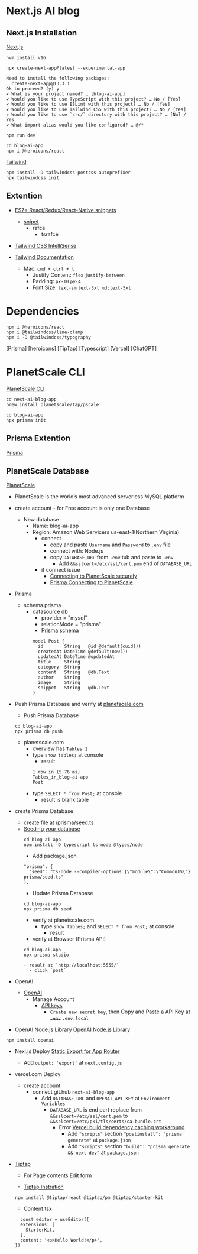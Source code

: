 # Next.js AI blog

## Next.js Installation
[Next.js](https://beta.nextjs.org/docs/installation) 

```
nvm install v16
```
```
npx create-next-app@latest --experimental-app
```
```
Need to install the following packages:
  create-next-app@13.3.1
Ok to proceed? (y) y
✔ What is your project named? … [blog-ai-app]
✔ Would you like to use TypeScript with this project? … No / [Yes]
✔ Would you like to use ESLint with this project? … No / [Yes]
✔ Would you like to use Tailwind CSS with this project? … No / [Yes]
✔ Would you like to use `src/` directory with this project? … [No] / Yes
✔ What import alias would you like configured? … @/*
```
```
npm run dev
```


```
cd blog-ai-app 
npm i @heroicons/react
```

[Tailwind](https://tailwindcss.com/docs/installation/using-postcss)
```
npm install -D tailwindcss postcss autoprefixer
npx tailwindcss init
```

## Extention
- [ES7+ React/Redux/React-Native snippets](https://marketplace.visualstudio.com/items?itemName=dsznajder.es7-react-js-snippets)
  - [snipet](https://github.com/ults-io/vscode-react-javascript-snippets/blob/HEAD/docs/Snippets.md)
    - rafce
      - tsrafce
- [Tailwind CSS IntelliSense](https://marketplace.visualstudio.com/items?itemName=bradlc.vscode-tailwindcss)
- [Tailwind Documentation](https://marketplace.visualstudio.com/items?itemName=alfredbirk.tailwind-documentation)

  - Mac: `cmd + ctrl + t`
    - Justify Content: `flex` `justify-between`
    - Padding: `px-10` `py-4`
    - Font Size: `text-sm` `text-3xl md:text-5xl`
    




# Dependencies

```
npm i @heroicons/react
npm i @tailwindcss/line-clamp
npm i -D @tailwindcss/typography
```


[Prisma]
[heroicons]
[TipTap]
[Typescript]
[Vercel]
[ChatGPT]

# PlanetScale CLI
[PlanetScale CLI](https://github.com/planetscale/cli#installation)
```
cd next-ai-blog-app
brew install planetscale/tap/pscale
```

```
cd blog-ai-app 
npx prisma init
```
## Prisma Extention
[Prisma](https://marketplace.visualstudio.com/items?itemName=Prisma.prisma)

## PlanetScale Database
[PlanetScale](https://planetscale.com/)
- PlanetScale is the world’s most advanced serverless MySQL platform
- create account - for Free account is only one Database
  - New database
    - Name: blog-ai-app
    - Region: Amazon Web Servicers us-east-1(Northern Virginia) <!-- 自分の現在地に近いところ -->
      - connect
        - copy and paste `Username` and `Password` to `.env` file
        - connect with: Node.js
        <!-- .gitignore に `.env` をアップデートしないように設定を忘れないこと // planetscale.com から Email にパスワード流出の警告がきて、パスワードがリセットされる -->
        - copy `DATABASE_URL` from `.env` tub and paste to `.env` <!-- 元からあった `DATABASE_URL` は不要 -->
          - Add `&&sslcert=/etc/ssl/cert.pem` end of `DATABASE_URL`
      - if connect issue
        - [Connecting to PlanetScale securely](https://planetscale.com/docs/concepts/secure-connections)
        - [Prisma Connecting to PlanetScale](https://github.com/prisma/prisma/issues/11246)

- Prisma
  - schema.prisma
    - datasource db
      - provider = "mysql"
      - relationMode = "prisma"
      - [Prisma schema](https://www.prisma.io/docs/concepts/components/prisma-schema)
      ```
      model Post {
        id        String   @id @default(cuid())
        createdAt DateTime @default(now())
        updatedAt DateTime @updatedAt
        title     String
        category  String
        content   String   @db.Text
        author    String
        image     String
        snippet   String   @db.Text
      }
      ```

- Push Prisma Database and verify at [planetscale.com](https://app.planetscale.com/)
  - Push Prisma Database
  ```
  cd blog-ai-app 
  npx prisma db push
  ```
  - planetscale.com
    - overview has `Tables 1`
    - type `show tables;` at console 
      - result
      ```
      1 row in (5.76 ms)
      Tables_in_blog-ai-app
      Post
      ```
    - type `SELECT * from Post;` at console 
      - result is blank table

- create Prisma Database
  - create file at /prisma/seed.ts
  - [Seeding your database](https://www.prisma.io/docs/guides/migrate/seed-database)
    ```
    cd blog-ai-app 
    npm install -D typescript ts-node @types/node
    ```
    - Add package.json
    ```
    "prisma": {
      "seed": "ts-node --compiler-options {\"module\":\"CommonJS\"} prisma/seed.ts"
    },
    ```
    - Update Prisma Database
    ```
    cd blog-ai-app 
    npx prisma db seed
    ```
      - verify at planetscale.com
        - type `show tables;` and `SELECT * from Post;` at console 
          - result
      - verify at Browser (Prisma API)
      ```
      cd blog-ai-app 
      npx prisma studio
      ```
        - result at `http://localhost:5555/`
          - click `post`

- OpenAI
  - [OpenAI](https://platform.openai.com/overview)
    - Manage Account
      - [API keys](https://platform.openai.com/account/api-keys)
        - `Create new secret key`, then Copy and Paste a API Key at ~~`.env`~~ `.env.local`

- OpenAI Node.js Library
[OpenAI Node.js Library](https://github.com/openai/openai-node)
```
npm install openai
```

- Nexi.js Deploy
[Static Export for App Router](https://nextjs.org/blog/next-13-3#static-export-for-app-router)
  - Add `output: 'export'` at `next.config.js`

- vercel.com Deploy
  - create account
    - connect git.hub `next-ai-blog-app`
      - Add `DATABASE_URL` and `OPENAI_API_KEY` at `Environment Variables`
        - `DATABASE_URL` is end part replace from `&&sslcert=/etc/ssl/cert.pem` to `&&sslcert=/etc/pki/tls/certs/ca-bundle.crt`
          - Error [Vercel build dependency caching workaround](https://www.prisma.io/docs/guides/other/troubleshooting-orm/help-articles/vercel-caching-issue)
            - Add `"scripts"` section `"postinstall": "prisma generate"` at `package.json`
            - Add `"scripts"` section `"build": "prisma generate && next dev"` at `package.json`



<!-- 
show tables;
SELECT * from Post;
 -->

- [Tiptap](https://tiptap.dev/)
  - For Page contents Edit form

  - [Tiptap Instration](https://tiptap.dev/installation/react#2-install-the-dependencies)
  ```
  npm install @tiptap/react @tiptap/pm @tiptap/starter-kit
  ```
  - Content.tsx
  ```
    const editor = useEditor({
    extensions: [
      StarterKit,
    ],
    content: '<p>Hello World!</p>',
  })
  ```



<!-- ///////////////////////////////////////////////////////////////////////////////////// -->
<!-- 
[Brilliant](https://brilliant.org/?utm_medium=sponsor&utm_source=youtube&utm_campaign=edrohmw_170423)


[nextjs installation](https://beta.nextjs.org/docs/installation)
[nextjs app roadmap](https://beta.nextjs.org/docs/app-directory-roadmap)
[nextjs new metadata](https://beta.nextjs.org/docs/api-reference/metadata)
[nextjs revalidation](https://beta.nextjs.org/docs/data-fetching/revalidating)
[nextjs revalidation not working](https://github.com/vercel/next.js/discussions/42290)
[nextjs config segments](https://beta.nextjs.org/docs/api-reference/segment-config#revalidate)
[nextjs font optimization](https://nextjs.org/docs/basic-features/font-optimization)
[nextjs limitations](https://vercel.com/docs/concepts/limits/overview)
[nextjs route nav](https://beta.nextjs.org/docs/routing/defining-routes)
[planetscale](https://planetscale.com/)
[planetscale cli](https://github.com/planetscale/cli#installation)
[planetscale certs](https://planetscale.com/docs/concepts/secure-connections)
[prisma/planetscale cert github](https://github.com/prisma/prisma/issues/11246)
[prisma schema docs](https://www.prisma.io/docs/concepts/components/prisma-schema)
[prisma seeding](https://www.prisma.io/docs/guides/migrate/seed-database)
[tiptap](https://tiptap.dev/)
[tiptap installation](https://tiptap.dev/installation/react)
[openai](https://platform.openai.com/)
[openai-node](https://github.com/openai/openai-node)
[openai-gpt4-signup](https://openai.com/waitlist/gpt-4-api) -->


<!-- ///////////////////////////////////////////////////////////////////////////////////// -->



<!-- 
This is a [Next.js](https://nextjs.org/) project bootstrapped with [`create-next-app`](https://github.com/vercel/next.js/tree/canary/packages/create-next-app).

## Getting Started

First, run the development server:

```bash
npm run dev
# or
yarn dev
# or
pnpm dev
```

Open [http://localhost:3000](http://localhost:3000) with your browser to see the result.

You can start editing the page by modifying `app/page.tsx`. The page auto-updates as you edit the file.

[API routes](https://nextjs.org/docs/api-routes/introduction) can be accessed on [http://localhost:3000/api/hello](http://localhost:3000/api/hello). This endpoint can be edited in `pages/api/hello.ts`.

The `pages/api` directory is mapped to `/api/*`. Files in this directory are treated as [API routes](https://nextjs.org/docs/api-routes/introduction) instead of React pages.

This project uses [`next/font`](https://nextjs.org/docs/basic-features/font-optimization) to automatically optimize and load Inter, a custom Google Font.

## Learn More

To learn more about Next.js, take a look at the following resources:

- [Next.js Documentation](https://nextjs.org/docs) - learn about Next.js features and API.
- [Learn Next.js](https://nextjs.org/learn) - an interactive Next.js tutorial.

You can check out [the Next.js GitHub repository](https://github.com/vercel/next.js/) - your feedback and contributions are welcome!

## Deploy on Vercel

The easiest way to deploy your Next.js app is to use the [Vercel Platform](https://vercel.com/new?utm_medium=default-template&filter=next.js&utm_source=create-next-app&utm_campaign=create-next-app-readme) from the creators of Next.js.

Check out our [Next.js deployment documentation](https://nextjs.org/docs/deployment) for more details. -->
